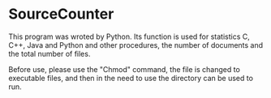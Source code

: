 # SourceCounter

This program was wroted by Python.
Its function is used for statistics C, C++, Java and Python and other procedures, 
the number of documents and the total number of files. 

Before use, please use the "Chmod" command, the file is changed to executable files,
and then in the need to use the directory can be used to run. 
